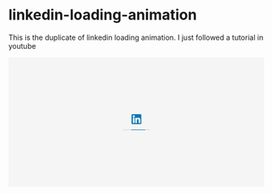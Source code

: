# linkedin-loading-animation
This is the duplicate of linkedin loading animation. I just followed a tutorial in youtube

![Result](result.jpg)
